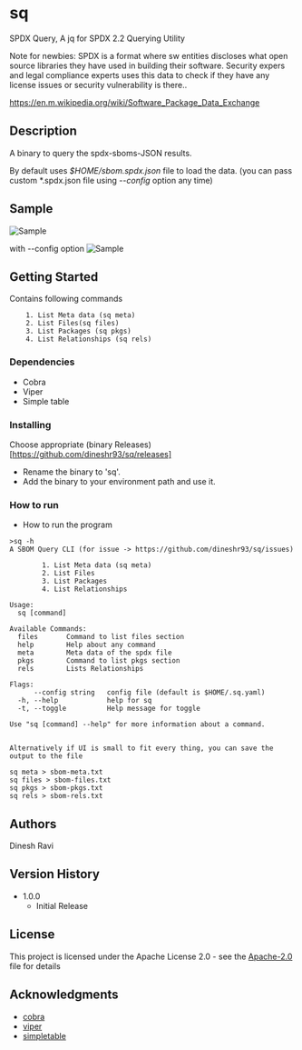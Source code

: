 # sq

SPDX Query, A jq for SPDX 2.2 Querying Utility

Note for newbies: SPDX is a format where sw entities discloses what open source libraries they have used in building their software. Security expers and legal compliance experts uses this data to check if they have any license issues or security vulnerability is there..

https://en.m.wikipedia.org/wiki/Software_Package_Data_Exchange

## Description

A binary to query the spdx-sboms-JSON results.

By default uses _$HOME/sbom.spdx.json_ file to load the data. (you can pass custom \*.spdx.json file using _--config_ option any time)

## Sample

![Sample](https://github.com/dineshr93/sq/blob/main/sample.png?raw=true)

with --config option
![Sample](https://github.com/dineshr93/sq/blob/main/sample2.png?raw=true)

## Getting Started

Contains following commands

        1. List Meta data (sq meta)
        2. List Files(sq files)
        3. List Packages (sq pkgs)
        4. List Relationships (sq rels)

### Dependencies

- Cobra
- Viper
- Simple table

### Installing

Choose appropriate (binary Releases)[https://github.com/dineshr93/sq/releases]

- Rename the binary to 'sq'.
- Add the binary to your environment path and use it.

### How to run

- How to run the program

```
>sq -h
A SBOM Query CLI (for issue -> https://github.com/dineshr93/sq/issues)

        1. List Meta data (sq meta)
        2. List Files
        3. List Packages
        4. List Relationships

Usage:
  sq [command]

Available Commands:
  files       Command to list files section
  help        Help about any command
  meta        Meta data of the spdx file
  pkgs        Command to list pkgs section
  rels        Lists Relationships

Flags:
      --config string   config file (default is $HOME/.sq.yaml)
  -h, --help            help for sq
  -t, --toggle          Help message for toggle

Use "sq [command] --help" for more information about a command.


Alternatively if UI is small to fit every thing, you can save the output to the file

sq meta > sbom-meta.txt
sq files > sbom-files.txt
sq pkgs > sbom-pkgs.txt
sq rels > sbom-rels.txt
```

## Authors

Dinesh Ravi

## Version History

- 1.0.0
  - Initial Release

## License

This project is licensed under the Apache License 2.0 - see the [Apache-2.0](LICENSE) file for details

## Acknowledgments

- [cobra](https://www.github.com/spf13/cobra)
- [viper](https://www.github.com/spf13/viper)
- [simpletable](https://www.github.com/alexeyco/simpletable)
